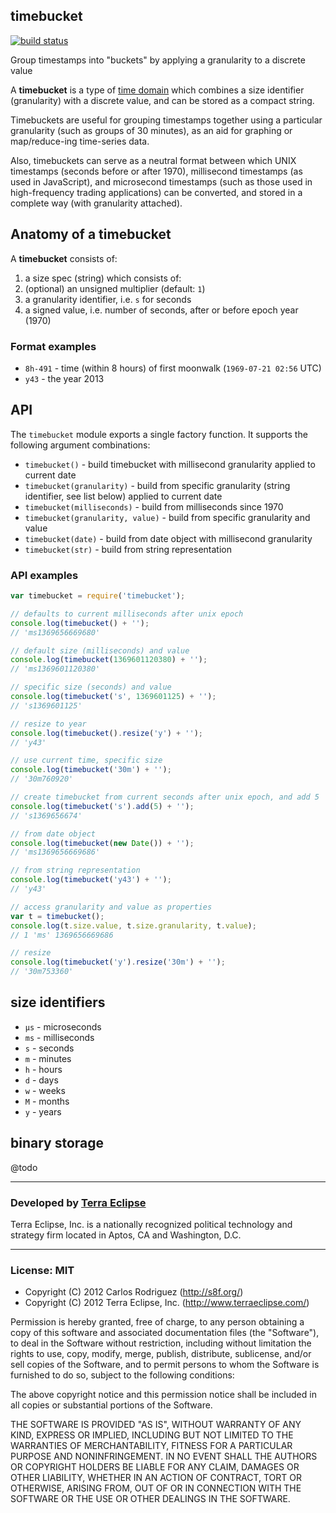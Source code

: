 ## timebucket

[![build status](https://secure.travis-ci.org/carlos8f/node-timebucket.png)](http://travis-ci.org/carlos8f/node-timebucket)

Group timestamps into "buckets" by applying a granularity to a discrete value

A **timebucket** is a type of
[time domain](http://www.cs.arizona.edu/~rts/pubs/LNCS1399p406.pdf)
which combines a size identifier (granularity) with a discrete value, and can
be stored as a compact string.

Timebuckets are useful for grouping timestamps together using a particular
granularity (such as groups of 30 minutes), as an aid for graphing or
map/reduce-ing time-series data.

Also, timebuckets can serve as a neutral format between which UNIX timestamps
(seconds before or after 1970), millisecond timestamps (as used in JavaScript),
and microsecond timestamps (such as those used in high-frequency trading
applications) can be converted, and stored in a complete way (with granularity
attached).

## Anatomy of a timebucket

A **timebucket** consists of:

1. a size spec (string) which consists of:
  1. (optional) an unsigned multiplier (default: `1`)
  2. a granularity identifier, i.e. `s` for seconds
3. a signed value, i.e. number of seconds, after or before epoch year (1970)

### Format examples

- `8h-491` - time (within 8 hours) of first moonwalk (`1969-07-21 02:56` UTC)
- `y43` - the year 2013

## API

The `timebucket` module exports a single factory function. It supports the
following argument combinations:

- `timebucket()` - build timebucket with millisecond granularity applied to current date
- `timebucket(granularity)` - build from specific granularity (string identifier, see list below) applied to current date
- `timebucket(milliseconds)` - build from milliseconds since 1970
- `timebucket(granularity, value)` - build from specific granularity and value
- `timebucket(date)` - build from date object with millisecond granularity
- `timebucket(str)` - build from string representation

### API examples

```js
var timebucket = require('timebucket');

// defaults to current milliseconds after unix epoch
console.log(timebucket() + '');
// 'ms1369656669680'

// default size (milliseconds) and value
console.log(timebucket(1369601120380) + '');
// 'ms1369601120380'

// specific size (seconds) and value
console.log(timebucket('s', 1369601125) + '');
// 's1369601125'

// resize to year
console.log(timebucket().resize('y') + '');
// 'y43'

// use current time, specific size
console.log(timebucket('30m') + '');
// '30m760920'

// create timebucket from current seconds after unix epoch, and add 5
console.log(timebucket('s').add(5) + '');
// 's1369656674'

// from date object
console.log(timebucket(new Date()) + '');
// 'ms1369656669686'

// from string representation
console.log(timebucket('y43') + '');
// 'y43'

// access granularity and value as properties
var t = timebucket();
console.log(t.size.value, t.size.granularity, t.value);
// 1 'ms' 1369656669686

// resize
console.log(timebucket('y').resize('30m') + '');
// '30m753360'

```

## size identifiers

- `µs` - microseconds
- `ms` - milliseconds
- `s` - seconds
- `m` - minutes
- `h` - hours
- `d` - days
- `w` - weeks
- `M` - months
- `y` - years

## binary storage

@todo

- - -

### Developed by [Terra Eclipse](http://www.terraeclipse.com)
Terra Eclipse, Inc. is a nationally recognized political technology and
strategy firm located in Aptos, CA and Washington, D.C.

- - -

### License: MIT

- Copyright (C) 2012 Carlos Rodriguez (http://s8f.org/)
- Copyright (C) 2012 Terra Eclipse, Inc. (http://www.terraeclipse.com/)

Permission is hereby granted, free of charge, to any person obtaining a copy
of this software and associated documentation files (the &quot;Software&quot;), to deal
in the Software without restriction, including without limitation the rights
to use, copy, modify, merge, publish, distribute, sublicense, and/or sell
copies of the Software, and to permit persons to whom the Software is furnished
to do so, subject to the following conditions:

The above copyright notice and this permission notice shall be included in
all copies or substantial portions of the Software.

THE SOFTWARE IS PROVIDED &quot;AS IS&quot;, WITHOUT WARRANTY OF ANY KIND, EXPRESS OR
IMPLIED, INCLUDING BUT NOT LIMITED TO THE WARRANTIES OF MERCHANTABILITY,
FITNESS FOR A PARTICULAR PURPOSE AND NONINFRINGEMENT. IN NO EVENT SHALL THE
AUTHORS OR COPYRIGHT HOLDERS BE LIABLE FOR ANY CLAIM, DAMAGES OR OTHER
LIABILITY, WHETHER IN AN ACTION OF CONTRACT, TORT OR OTHERWISE, ARISING FROM,
OUT OF OR IN CONNECTION WITH THE SOFTWARE OR THE USE OR OTHER DEALINGS IN THE
SOFTWARE.
